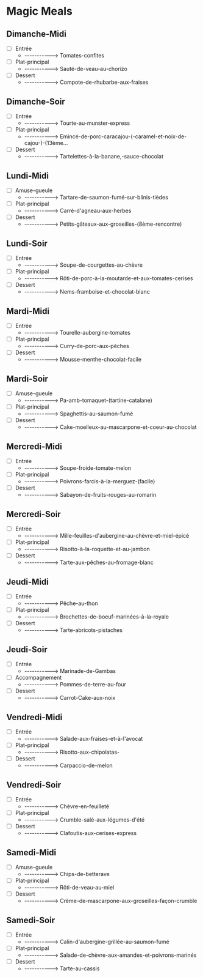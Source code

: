 # Magic Meals











































##  Dimanche-Midi
- [ ] Entrée
  - -----------> Tomates-confites
- [ ] Plat-principal
  - -----------> Sauté-de-veau-au-chorizo
- [ ] Dessert
  - -----------> Compote-de-rhubarbe-aux-fraises
##  Dimanche-Soir
- [ ] Entrée
  - -----------> Tourte-au-munster-express
- [ ] Plat-principal
  - -----------> Emincé-de-porc-caracajou-(-caramel-et-noix-de-cajou-)-(13ème...
- [ ] Dessert
  - -----------> Tartelettes-à-la-banane,-sauce-chocolat
##  Lundi-Midi
- [ ] Amuse-gueule
  - -----------> Tartare-de-saumon-fumé-sur-blinis-tièdes
- [ ] Plat-principal
  - -----------> Carré-d'agneau-aux-herbes
- [ ] Dessert
  - -----------> Petits-gâteaux-aux-groseilles-(8ème-rencontre)
##  Lundi-Soir
- [ ] Entrée
  - -----------> Soupe-de-courgettes-au-chèvre
- [ ] Plat-principal
  - -----------> Rôti-de-porc-à-la-moutarde-et-aux-tomates-cerises
- [ ] Dessert
  - -----------> Nems-framboise-et-chocolat-blanc
##  Mardi-Midi
- [ ] Entrée
  - -----------> Tourelle-aubergine-tomates
- [ ] Plat-principal
  - -----------> Curry-de-porc-aux-pêches
- [ ] Dessert
  - -----------> Mousse-menthe-chocolat-facile
##  Mardi-Soir
- [ ] Amuse-gueule
  - -----------> Pa-amb-tomaquet-(tartine-catalane)
- [ ] Plat-principal
  - -----------> Spaghettis-au-saumon-fumé
- [ ] Dessert
  - -----------> Cake-moelleux-au-mascarpone-et-coeur-au-chocolat
##  Mercredi-Midi
- [ ] Entrée
  - -----------> Soupe-froide-tomate-melon
- [ ] Plat-principal
  - -----------> Poivrons-farcis-à-la-merguez-(facile)
- [ ] Dessert
  - -----------> Sabayon-de-fruits-rouges-au-romarin
##  Mercredi-Soir
- [ ] Entrée
  - -----------> Mille-feuilles-d'aubergine-au-chèvre-et-miel-épicé
- [ ] Plat-principal
  - -----------> Risotto-à-la-roquette-et-au-jambon
- [ ] Dessert
  - -----------> Tarte-aux-pêches-au-fromage-blanc
##  Jeudi-Midi
- [ ] Entrée
  - -----------> Pêche-au-thon
- [ ] Plat-principal
  - -----------> Brochettes-de-boeuf-marinées-à-la-royale
- [ ] Dessert
  - -----------> Tarte-abricots-pistaches
##  Jeudi-Soir
- [ ] Entrée
  - -----------> Marinade-de-Gambas
- [ ] Accompagnement
  - -----------> Pommes-de-terre-au-four
- [ ] Dessert
  - -----------> Carrot-Cake-aux-noix
##  Vendredi-Midi
- [ ] Entrée
  - -----------> Salade-aux-fraises-et-à-l'avocat
- [ ] Plat-principal
  - -----------> Risotto-aux-chipolatas-
- [ ] Dessert
  - -----------> Carpaccio-de-melon
##  Vendredi-Soir
- [ ] Entrée
  - -----------> Chèvre-en-feuilleté
- [ ] Plat-principal
  - -----------> Crumble-salé-aux-légumes-d'été
- [ ] Dessert
  - -----------> Clafoutis-aux-cerises-express
##  Samedi-Midi
- [ ] Amuse-gueule
  - -----------> Chips-de-betterave
- [ ] Plat-principal
  - -----------> Rôti-de-veau-au-miel
- [ ] Dessert
  - -----------> Crème-de-mascarpone-aux-groseilles-façon-crumble
##  Samedi-Soir
- [ ] Entrée
  - -----------> Calin-d'aubergine-grillée-au-saumon-fumé
- [ ] Plat-principal
  - -----------> Salade-de-chèvre-aux-amandes-et-poivrons-marinés
- [ ] Dessert
  - -----------> Tarte-au-cassis
